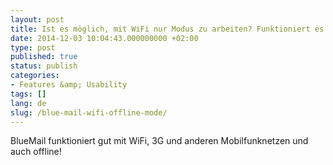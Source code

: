 ```yaml
---
layout: post
title: Ist es möglich, mit WiFi nur Modus zu arbeiten? Funktioniert es im Offline-Modus?
date: 2014-12-03 10:04:43.000000000 +02:00
type: post
published: true
status: publish
categories:
- Features &amp; Usability
tags: []
lang: de
slug: /blue-mail-wifi-offline-mode/
---
```


BlueMail funktioniert gut mit WiFi, 3G und anderen Mobilfunknetzen und auch offline!
